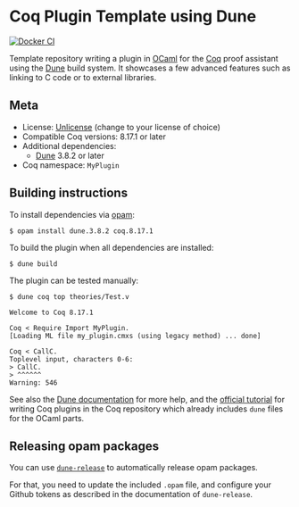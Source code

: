 # Coq Plugin Template using Dune

[![Docker CI][docker-action-shield]][docker-action-link]

[docker-action-shield]: https://github.com/coq-community/coq-plugin-template/workflows/Docker%20CI/badge.svg?branch=v8.17
[docker-action-link]: https://github.com/coq-community/coq-plugin-template/actions?query=workflow:"Docker%20CI"

Template repository writing a plugin in [OCaml](https://ocaml.org) for the
[Coq](https://coq.inria.fr) proof assistant using the [Dune](https://dune.build)
build system. It showcases a few advanced features such as linking to C code or
to external libraries.

## Meta

- License: [Unlicense](LICENSE) (change to your license of choice)
- Compatible Coq versions: 8.17.1 or later
- Additional dependencies:
  - [Dune](https://dune.build) 3.8.2 or later
- Coq namespace: `MyPlugin`

## Building instructions

To install dependencies via [opam](https://opam.ocaml.org/doc/Install.html):
```shell
$ opam install dune.3.8.2 coq.8.17.1
```

To build the plugin when all dependencies are installed:
```shell
$ dune build
```

The plugin can be tested manually:
```shell
$ dune coq top theories/Test.v

Welcome to Coq 8.17.1               

Coq < Require Import MyPlugin.
[Loading ML file my_plugin.cmxs (using legacy method) ... done]

Coq < CallC.
Toplevel input, characters 0-6:
> CallC.
> ^^^^^^
Warning: 546
```

See also the [Dune documentation](https://dune.readthedocs.io/en/latest/) for more help,
and the [official tutorial](https://github.com/coq/coq/tree/master/doc/plugin_tutorial)
for writing Coq plugins in the Coq repository which already includes `dune` files
for the OCaml parts.

## Releasing opam packages

You can use [`dune-release`](https://github.com/tarides/dune-release) to
automatically release opam packages.

For that, you need to update the included `.opam` file, and configure
your Github tokens as described in the documentation of `dune-release`.
